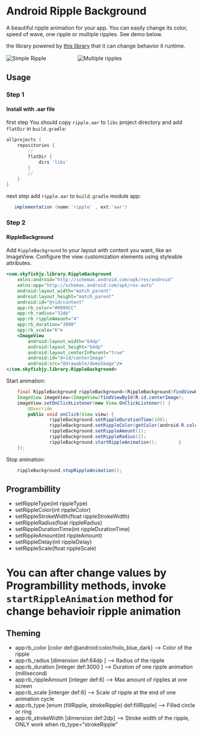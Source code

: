 # Android Ripple Background

A beautiful ripple animation for your app. You can easily change its color, speed of wave, one ripple or multiple ripples. See demo below.

the library powered by [this library](https://github.com/skyfishjy/android-ripple-background) that it can change behavior it runtime.


![Simple Ripple](previews/rippleSimple.gif)　　　　　　![Multiple ripples](previews/rippleFoundDevice.gif)

## Usage

### Step 1

#### Install with .aar file
first step You should copy `ripple.aar` to `libs` project directory and add `flatDir` in `build.gradle`:

```groovy
allprojects {
    repositories {
        //
        flatDir {
            dirs 'libs'
        }
        //
    }
}

```
next step add `ripple.aar` to `build.gradle` module app:
```groovy
   implementation (name:'ripple' , ext:'aar')
```


### Step 2
#### RippleBackground

Add `RippleBackground` to your layout with content you want, like an ImageView. Configure the view customization elements using styleable attributes.
 
```xml
<com.skyfishjy.library.RippleBackground
    xmlns:android="http://schemas.android.com/apk/res/android"
    xmlns:app="http://schemas.android.com/apk/res-auto"
    android:layout_width="match_parent"
    android:layout_height="match_parent"
    android:id="@+id/content"
    app:rb_color="#0099CC"
    app:rb_radius="32dp"
    app:rb_rippleAmount="4"
    app:rb_duration="3000"
    app:rb_scale="6">
    <ImageView
        android:layout_width="64dp"
        android:layout_height="64dp"
        android:layout_centerInParent="true"
        android:id="@+id/centerImage"
        android:src="@drawable/demoImage"/>
</com.skyfishjy.library.RippleBackground>
```
Start animation:

```java
    final RippleBackground rippleBackground=(RippleBackground)findViewById(R.id.content);
    ImageView imageView=(ImageView)findViewById(R.id.centerImage);
    imageView.setOnClickListener(new View.OnClickListener() {
        @Override
        public void onClick(View view) {
                rippleBackground.setRippleDurationTime(100);
                rippleBackground.setRippleColor(getColor(android.R.color.holo_green_light));
                rippleBackground.setRippleAmount(1);
                rippleBackground.setRippleRadius(2);
                rippleBackground.startRippleAnimation();        }
    });
```
Stop animation:

```java
    rippleBackground.stopRippleAnimation();
```

## Programbillity
* setRippleType(int rippleType) 
* setRippleColor(int rippleColor)
* setRippleStrokeWidth(float rippleStrokeWidth)
* setRippleRadius(float rippleRadius)
* setRippleDurationTime(int rippleDurationTime)
* setRippleAmount(int rippleAmount)
* setRippleDelay(int rippleDelay)
* setRippleScale(float rippleScale)

# You can after change values by Programbillity methods, invoke `startRippleAnimation` method for change behavioir ripple animation


## Theming
* app:rb_color [color def:@android:color/holo_blue_dark] --> Color of the ripple
* app:rb_radius [dimension def:64dp ] --> Radius of the ripple
* app:rb_duration [integer def:3000 ] --> Duration of one ripple animation (millisecond) 
* app:rb_rippleAmount [integer def:6] --> Max amount of ripples at one screen
* app:rb_scale [interger def:6] --> Scale of ripple at the end of one animation cycle
* app:rb_type [enum (fillRipple, strokeRipple) def:fillRipple] --> Filled circle or ring
* app:rb_strokeWidth [dimension def:2dp] --> Stroke width of the ripple, ONLY work when rb_type="strokeRipple"

